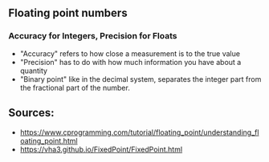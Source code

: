 ## Floating point numbers
### Accuracy for Integers, Precision for Floats
* "Accuracy" refers to how close a measurement is to the true value 
* "Precision" has to do with how much information you have about a quantity
* "Binary point" like in the decimal system, separates the integer part from the fractional part of the number.
## Sources:
* https://www.cprogramming.com/tutorial/floating_point/understanding_floating_point.html
* https://vha3.github.io/FixedPoint/FixedPoint.html
